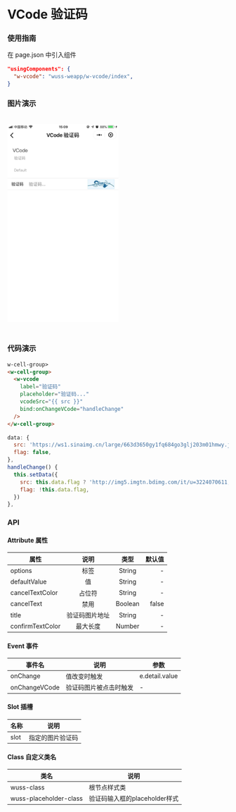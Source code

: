 # VCode 验证码

### 使用指南

在 page.json 中引入组件

```json
"usingComponents": {
  "w-vcode": "wuss-weapp/w-vcode/index",
}
```


### 图片演示

<img style="margin: 20px 0;" height="450px" src="../../resource/vcode.jpg"/>


### 代码演示

```html
w-cell-group>
<w-cell-group>
  <w-vcode
    label="验证码"
    placeholder="验证码..."
    vcodeSrc="{{ src }}"
    bind:onChangeVCode="handleChange"
  />
</w-cell-group>
```

```javascript
data: {
  src: 'https://ws1.sinaimg.cn/large/663d3650gy1fq684go3glj203m01hmwy.jpg',
  flag: false,
},
handleChange() {
  this.setData({
    src: this.data.flag ? 'http://img5.imgtn.bdimg.com/it/u=3224070611,1493841838&fm=26&gp=0.jpg' : 'https://ws1.sinaimg.cn/large/663d3650gy1fq684go3glj203m01hmwy.jpg',
    flag: !this.data.flag,
  })
},
```

### API

#### Attribute 属性

| 属性         | 说明 |  类型   | 默认值 |
| ------------ | :--: | :-----: | -----: |
| options             |   标签   | String  |   -  |
| defaultValue        |   值   | String  |   -  |
| cancelTextColor     |   占位符   | String |   -    |
| cancelText          |   禁用   | Boolean |  false  |
| title               |   验证码图片地址   | String |  -    |
| confirmTextColor    |   最大长度   | Number |   -    |

#### Event 事件

| 事件名 | 说明 | 参数 |
| ------ | ---- | ---- |
| onChange      |   值改变时触发   | e.detail.value |
| onChangeVCode |  验证码图片被点击时触发    | - |


#### Slot 插槽

| 名称 | 说明 |
| ---- | ---- |
| slot      |   指定的图片验证码   |


#### Class 自定义类名

| 类名       | 说明         |
| ---------- | ------------ |
| wuss-class | 根节点样式类 |
| wuss-placeholder-class | 验证码输入框的placeholder样式 |